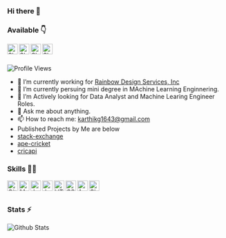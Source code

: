 ### Hi there 👋

### Available 👇
<p>
  <a href="mailto:karthikg1643@gmail.com">
    <img align="left" alt="Shakil Mail" width="24px" src="https://cdn.jsdelivr.net/npm/simple-icons@3.2.0/icons/mail-dot-ru.svg" />
  </a>
  <a href="https://twitter.com/karthikg1643">
    <img align="left" alt="Shakil Facebook" width="24px" src="https://cdn.jsdelivr.net/npm/simple-icons@3.2.0/icons/twitter.svg" />
  </a>
  <a href="https://stackoverflow.com/users/6414102/kgangadhar">
    <img align="left" alt="Shakil Instagram" width="24px" src="https://cdn.jsdelivr.net/npm/simple-icons@3.2.0/icons/stackoverflow.svg" />
  </a>
  <a href="https://www.linkedin.com/in/karthik-gangadhar">
    <img align="left" alt="Shakil Telegram" width="24px" src="https://cdn.jsdelivr.net/npm/simple-icons@3.2.0/icons/linkedin.svg" />
  </a>
  
</p>
</br>
</br>

![Profile Views](https://hits.seeyoufarm.com/api/count/incr/badge.svg?url=https://github.com/karthikgagandhar/&title=Profile%20Views)

- 🔭 I’m currently working for [Rainbow Design Services, Inc](http://info.rainbowdesign.net/)
- 🌱 I’m currently persuing mini degree in MAchine Learning Enginnering.
- 👯 I’m Actively looking for Data Analyst and Machine Learing Engineer Roles.
- 💬 Ask me about anything.
- 📫 How to reach me: karthikg1643@gmail.com
- Published Projects by Me are below
- [stack-exchange](npmjs.com/package/stack-exchange)
- [ape-cricket](https://www.npmjs.com/package/ape-cricket)
- [cricapi](https://github.com/KarthikGangadhar/CricApi)

### Skills 👨‍💻

<img align="left" alt="GitHub" width="24px" src="https://cdn.jsdelivr.net/npm/simple-icons@3.2.0/icons/github.svg" />
<img align="left" alt="MySQL" width="24px" src="https://cdn.jsdelivr.net/npm/simple-icons@3.2.0/icons/mysql.svg" />
<img align="left" alt="JavaScript" width="24px" src="https://cdn.jsdelivr.net/npm/simple-icons@3.2.0/icons/javascript.svg" />
<img align="left" alt="JavaScript" width="24px" src="https://cdn.jsdelivr.net/npm/simple-icons@3.2.0/icons/python.svg" />
<img align="left" alt="HTML" width="24px" src="https://cdn.jsdelivr.net/npm/simple-icons@3.2.0/icons/html5.svg" />
<img align="left" alt="CSS" width="24px" src="https://cdn.jsdelivr.net/npm/simple-icons@3.2.0/icons/css3.svg" />
<img align="left" alt="AWS" width="24px" src="https://cdn.jsdelivr.net/npm/simple-icons@3.2.0/icons/amazonaws.svg" />
<img align="left" alt="Cloudflare" width="24px" src="https://cdn.jsdelivr.net/npm/simple-icons@3.2.0/icons/cloudflare.svg" />


</br>
</br>

### Stats ⚡️

![Github Stats](https://readmestats.vercel.app/api?username=karthikgangadhar&show_icons=true&title_color=333&icon_color=333&count_private=true&include_all_commits=true)
